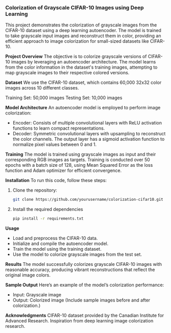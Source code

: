 ### **Colorization of Grayscale CIFAR-10 Images using Deep Learning**

This project demonstrates the colorization of grayscale images from the CIFAR-10 dataset using a deep learning autoencoder. The model is trained to take grayscale input images and reconstruct them in color, providing an efficient approach to image colorization for small-sized datasets like CIFAR-10.

**Project Overview**
The objective is to colorize grayscale versions of CIFAR-10 images by leveraging an autoencoder architecture. The model learns from the color information in the dataset's training images, attempting to map grayscale images to their respective colored versions.

**Dataset**
We use the CIFAR-10 dataset, which contains 60,000 32x32 color images across 10 different classes.

Training Set: 50,000 images
Testing Set: 10,000 images

**Model Architecture**
An autoencoder model is employed to perform image colorization:

- Encoder: Consists of multiple convolutional layers with ReLU activation functions to learn compact representations.
- Decoder: Symmetric convolutional layers with upsampling to reconstruct the color channels.
The output layer has a sigmoid activation function to normalize pixel values between 0 and 1.

**Training**
The model is trained using grayscale images as input and their corresponding RGB images as targets. Training is conducted over 50 epochs with a batch size of 128, using Mean Squared Error as the loss function and Adam optimizer for efficient convergence.

**Installation**
To run this code, follow these steps:
1. Clone the repository:
     ```bash
     git clone https://github.com/yourusername/colorization-cifar10.git
2. Install the required dependencies
    ``` bash
    pip install -r requirements.txt

**Usage**
- Load and preprocess the CIFAR-10 data.
- Initialize and compile the autoencoder model.
- Train the model using the training dataset.
- Use the model to colorize grayscale images from the test set.



**Results**
The model successfully colorizes grayscale CIFAR-10 images with reasonable accuracy, producing vibrant reconstructions that reflect the original image colors.

**Sample Output**
Here’s an example of the model’s colorization performance:

- Input: Grayscale image
- Output: Colorized image (Include sample images before and after colorization.)

**Acknowledgments**
CIFAR-10 dataset provided by the Canadian Institute for Advanced Research.
Inspiration from deep learning image colorization research.
